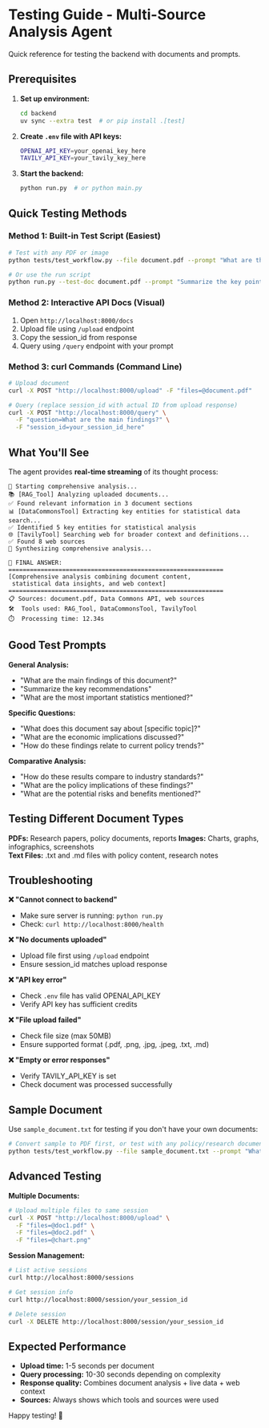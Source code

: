 # Testing Guide - Multi-Source Analysis Agent

Quick reference for testing the backend with documents and prompts.

## Prerequisites

1. **Set up environment:**
   ```bash
   cd backend
   uv sync --extra test  # or pip install .[test]
   ```

2. **Create `.env` file with API keys:**
   ```bash
   OPENAI_API_KEY=your_openai_key_here
   TAVILY_API_KEY=your_tavily_key_here
   ```

3. **Start the backend:**
   ```bash
   python run.py  # or python main.py
   ```

## Quick Testing Methods

### Method 1: Built-in Test Script (Easiest)
```bash
# Test with any PDF or image
python tests/test_workflow.py --file document.pdf --prompt "What are the main findings?"

# Or use the run script
python run.py --test-doc document.pdf --prompt "Summarize the key points"
```

### Method 2: Interactive API Docs (Visual)
1. Open `http://localhost:8000/docs`
2. Upload file using `/upload` endpoint
3. Copy the session_id from response
4. Query using `/query` endpoint with your prompt

### Method 3: curl Commands (Command Line)
```bash
# Upload document
curl -X POST "http://localhost:8000/upload" -F "files=@document.pdf"

# Query (replace session_id with actual ID from upload response)
curl -X POST "http://localhost:8000/query" \
  -F "question=What are the main findings?" \
  -F "session_id=your_session_id_here"
```

## What You'll See

The agent provides **real-time streaming** of its thought process:

```
💭 Starting comprehensive analysis...
📚 [RAG_Tool] Analyzing uploaded documents...
✅ Found relevant information in 3 document sections
📊 [DataCommonsTool] Extracting key entities for statistical data search...
✅ Identified 5 key entities for statistical analysis
🌐 [TavilyTool] Searching web for broader context and definitions...
✅ Found 8 web sources
💭 Synthesizing comprehensive analysis...

🎯 FINAL ANSWER:
============================================================
[Comprehensive analysis combining document content, 
 statistical data insights, and web context]
============================================================
📋 Sources: document.pdf, Data Commons API, web sources
🛠️  Tools used: RAG_Tool, DataCommonsTool, TavilyTool
⏱️  Processing time: 12.34s
```

## Good Test Prompts

**General Analysis:**
- "What are the main findings of this document?"
- "Summarize the key recommendations"
- "What are the most important statistics mentioned?"

**Specific Questions:**
- "What does this document say about [specific topic]?"
- "What are the economic implications discussed?"
- "How do these findings relate to current policy trends?"

**Comparative Analysis:**
- "How do these results compare to industry standards?"
- "What are the policy implications of these findings?"
- "What are the potential risks and benefits mentioned?"

## Testing Different Document Types

**PDFs:** Research papers, policy documents, reports
**Images:** Charts, graphs, infographics, screenshots  
**Text Files:** .txt and .md files with policy content, research notes

## Troubleshooting

**❌ "Cannot connect to backend"**
- Make sure server is running: `python run.py`
- Check: `curl http://localhost:8000/health`

**❌ "No documents uploaded"**
- Upload file first using `/upload` endpoint
- Ensure session_id matches upload response

**❌ "API key error"**
- Check `.env` file has valid OPENAI_API_KEY
- Verify API key has sufficient credits

**❌ "File upload failed"**
- Check file size (max 50MB)
- Ensure supported format (.pdf, .png, .jpg, .jpeg, .txt, .md)

**❌ "Empty or error responses"**
- Verify TAVILY_API_KEY is set
- Check document was processed successfully

## Sample Document

Use `sample_document.txt` for testing if you don't have your own documents:

```bash
# Convert sample to PDF first, or test with any policy/research document
python tests/test_workflow.py --file sample_document.txt --prompt "What are the main policy recommendations?"
```

## Advanced Testing

**Multiple Documents:**
```bash
# Upload multiple files to same session
curl -X POST "http://localhost:8000/upload" \
  -F "files=@doc1.pdf" \
  -F "files=@doc2.pdf" \
  -F "files=@chart.png"
```

**Session Management:**
```bash
# List active sessions
curl http://localhost:8000/sessions

# Get session info
curl http://localhost:8000/session/your_session_id

# Delete session
curl -X DELETE http://localhost:8000/session/your_session_id
```

## Expected Performance

- **Upload time:** 1-5 seconds per document
- **Query processing:** 10-30 seconds depending on complexity
- **Response quality:** Combines document analysis + live data + web context
- **Sources:** Always shows which tools and sources were used

Happy testing! 🚀 
